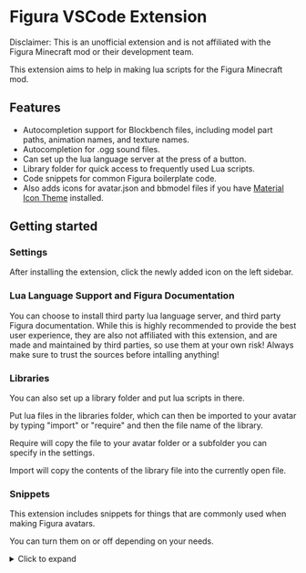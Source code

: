 # Figura VSCode Extension

Disclaimer: This is an unofficial extension and is not affiliated with the Figura Minecraft mod or their development team.

This extension aims to help in making lua scripts for the Figura Minecraft mod.

## Features

- Autocompletion support for Blockbench files, including model part paths, animation names, and texture names.
- Autocompletion for .ogg sound files.
- Can set up the lua language server at the press of a button.
- Library folder for quick access to frequently used Lua scripts.
- Code snippets for common Figura boilerplate code.
- Also adds icons for avatar.json and bbmodel files if you have [Material Icon Theme](https://marketplace.visualstudio.com/items?itemName=PKief.material-icon-theme) installed.

## Getting started

### Settings
After installing the extension, click the newly added icon on the left sidebar.

### Lua Language Support and Figura Documentation

You can choose to install third party lua language server, and third party Figura documentation. While this is highly recommended to provide the best user experience, they are also not affiliated with this extension, and are made and maintained by third parties, so use them at your own risk! Always make sure to trust the sources before intalling anything!

### Libraries

You can also set up a library folder and put lua scripts in there.

Put lua files in the libraries folder, which can then be imported to your avatar by typing "import" or "require" and then the file name of the library.

Require will copy the file to your avatar folder or a subfolder you can specify in the settings.

Import will copy the contents of the library file into the currently open file.

### Snippets

This extension includes snippets for things that are commonly used when making Figura avatars.

You can turn them on or off depending on your needs.

<details>
<summary>Click to expand</summary>

```
Hide a specific model
Event Chat Recive Message
Event Chat Send Message
Event Entity Init
Event Mouse Scroll
Event Mouse Move
Event Mouse Press
Event Key Press
Event Post Render
Event Post World Render
Event Render
Event Skull Render
Event Tick
Event Use Item
Event World Render
Event World Tick
Action Wheel Page
Action Wheel New Action
```

</details>
